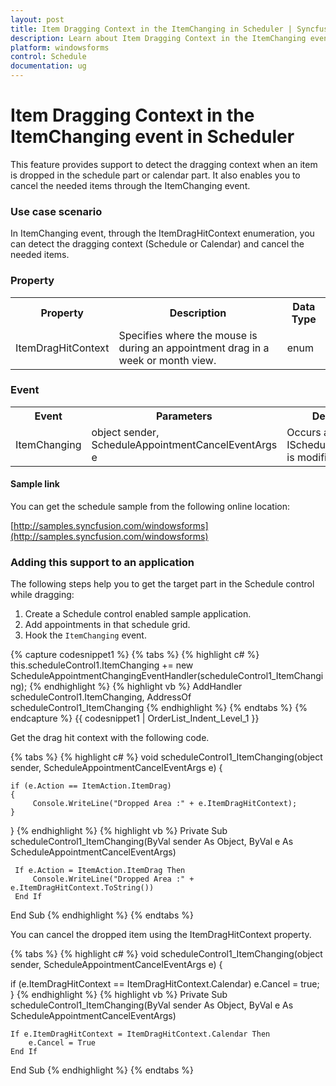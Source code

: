 ```yaml
---
layout: post
title: Item Dragging Context in the ItemChanging in Scheduler | Syncfusion
description: Learn about Item Dragging Context in the ItemChanging event support in Syncfusion Windows Forms Scheduler (Schedule) control and more details.
platform: windowsforms
control: Schedule
documentation: ug
---
```


# Item Dragging Context in the ItemChanging event in Scheduler

This feature provides support to detect the dragging context when an item is dropped in the schedule part or calendar part. It also enables you to cancel the needed items through the ItemChanging event.

### Use case scenario

In ItemChanging event, through the ItemDragHitContext enumeration, you can detect the dragging context (Schedule or Calendar) and cancel the needed items.

### Property

<table>
<tr>
<th>
Property </th><th>
Description </th><th>
Data Type </th></tr>
<tr>
<td>
ItemDragHitContext</td><td>
Specifies where the mouse is during an appointment drag in a week or month view.</td><td>
enum</td></tr>
</table>

### Event

<table>
<tr>
<th>
Event</th><th>
Parameters</th><th>
Description</th></tr>
<tr>
<td>
ItemChanging</td><td>
object sender, ScheduleAppointmentCancelEventArgs e</td><td>
Occurs after an IScheduleAppointment is modified.</td></tr>
</table>

#### Sample link

You can get the schedule sample from the following online location:

[http://samples.syncfusion.com/windowsforms](http://samples.syncfusion.com/windowsforms)

### Adding this support to an application

The following steps help you to get the target part in the Schedule control while dragging:

1. Create a Schedule control enabled sample application.
2. Add appointments in that schedule grid.
3. Hook the `ItemChanging` event.

{% capture codesnippet1 %}​
{% tabs %}
{% highlight c# %}
this.scheduleControl1.ItemChanging += new ScheduleAppointmentChangingEventHandler(scheduleControl1_ItemChanging);
{% endhighlight %}
{% highlight vb %}
AddHandler scheduleControl1.ItemChanging, AddressOf scheduleControl1_ItemChanging
{% endhighlight %}
{% endtabs %}
{% endcapture %}
{{ codesnippet1 | OrderList_Indent_Level_1 }}

Get the drag hit context with the following code.

{% tabs %}
{% highlight c# %}
void scheduleControl1_ItemChanging(object sender, ScheduleAppointmentCancelEventArgs e)
{

    if (e.Action == ItemAction.ItemDrag)
    {
         Console.WriteLine("Dropped Area :" + e.ItemDragHitContext);
    }
}
{% endhighlight %}
{% highlight vb %}
Private Sub scheduleControl1_ItemChanging(ByVal sender As Object, ByVal e As ScheduleAppointmentCancelEventArgs)

     If e.Action = ItemAction.ItemDrag Then
         Console.WriteLine("Dropped Area :" + e.ItemDragHitContext.ToString())
     End If
End Sub
{% endhighlight %}
{% endtabs %}

You can cancel the dropped item using the ItemDragHitContext property.

{% tabs %}
{% highlight c# %}
void scheduleControl1_ItemChanging(object sender, ScheduleAppointmentCancelEventArgs e)
{

   if (e.ItemDragHitContext == ItemDragHitContext.Calendar)
        e.Cancel = true;
}
{% endhighlight %}
{% highlight vb %}
Private Sub scheduleControl1_ItemChanging(ByVal sender As Object, ByVal e As ScheduleAppointmentCancelEventArgs)

    If e.ItemDragHitContext = ItemDragHitContext.Calendar Then
        e.Cancel = True
    End If
End Sub
{% endhighlight %}
{% endtabs %}
